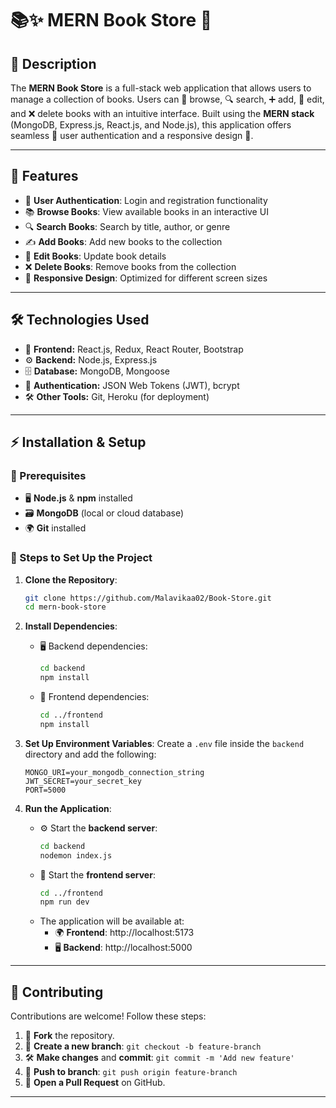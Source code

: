 # 📚✨ MERN Book Store 🚀

## 📖 Description
The **MERN Book Store** is a full-stack web application that allows users to manage a collection of books. Users can 📖 browse, 🔍 search, ➕ add, 📝 edit, and ❌ delete books with an intuitive interface. Built using the **MERN stack** (MongoDB, Express.js, React.js, and Node.js), this application offers seamless 🔑 user authentication and a responsive design 📱.

---

## 🚀 Features
- 🔑 **User Authentication**: Login and registration functionality
- 📚 **Browse Books**: View available books in an interactive UI
- 🔍 **Search Books**: Search by title, author, or genre
- ✍️ **Add Books**: Add new books to the collection
- 📝 **Edit Books**: Update book details
- ❌ **Delete Books**: Remove books from the collection
- 📱 **Responsive Design**: Optimized for different screen sizes

---

## 🛠️ Technologies Used
- 🎨 **Frontend:** React.js, Redux, React Router, Bootstrap
- ⚙️ **Backend:** Node.js, Express.js
- 🗄️ **Database:** MongoDB, Mongoose
- 🔐 **Authentication:** JSON Web Tokens (JWT), bcrypt
- 🛠️ **Other Tools:** Git, Heroku (for deployment)

---

## ⚡ Installation & Setup

### 🔑 Prerequisites
- 🖥️ **Node.js** & **npm** installed
- 🗃️ **MongoDB** (local or cloud database)
- 🌍 **Git** installed

### 📝 Steps to Set Up the Project

1. **Clone the Repository**:
   ```bash
   git clone https://github.com/Malavikaa02/Book-Store.git
   cd mern-book-store
   ```

2. **Install Dependencies**:
   - 🖥️ Backend dependencies:
     ```bash
     cd backend
     npm install
     ```
   - 🎨 Frontend dependencies:
     ```bash
     cd ../frontend
     npm install
     ```

3. **Set Up Environment Variables**:
   Create a `.env` file inside the `backend` directory and add the following:
   ```
   MONGO_URI=your_mongodb_connection_string
   JWT_SECRET=your_secret_key
   PORT=5000
   ```

4. **Run the Application**:
   - ⚙️ Start the **backend server**:
     ```bash
     cd backend
     nodemon index.js
     ```
   - 🎨 Start the **frontend server**:
     ```bash
     cd ../frontend
     npm run dev
     ```
   - The application will be available at:
     - 🌍 **Frontend**: http://localhost:5173
     - 🖥️ **Backend**: http://localhost:5000

---

## 🌟 Contributing
Contributions are welcome! Follow these steps:
1. 🍴 **Fork** the repository.
2. 🌿 **Create a new branch**: `git checkout -b feature-branch`
3. 🛠️ **Make changes** and **commit**: `git commit -m 'Add new feature'`
4. 🚀 **Push to branch**: `git push origin feature-branch`
5. 🎉 **Open a Pull Request** on GitHub.

---




